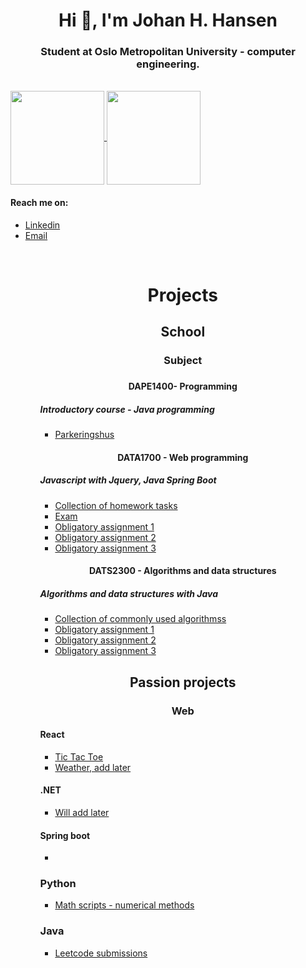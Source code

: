 <h1 align="center">Hi 👋, I'm Johan H. Hansen</h1>
<h3 align="center">Student at Oslo Metropolitan University - computer engineering.</h3> 
<br> 
<a href="https://github.com/Githansen/github-readme-stats">
  <img align="center" style="height: 150px;" src="https://github-readme-stats.anuraghazra1.vercel.app/api/top-langs/?username=Githansen&layout=compact&theme=material-palenight" />
</a>
    <a href="https://github.com/Githansen/github-readme-stats">
  <img align="center" style="height: 150px;" src="https://github-readme-stats.anuraghazra1.vercel.app/api?username=Githansen&show_icons=true&include_all_commits=true&theme=material-palenight" />
</a>
   
<h4> Reach me on:  </h4>
  <ul>
  <li><a href="https://www.linkedin.com/in/johan-hustoft-hansen-b42991228/" target="blank">Linkedin</a></li>
  <li> <a href = "mailto:johan.h.hansen@hotmail.com">Email</a>
  </li>
  <ul> <br>
  <h1 align="center">Projects</h1>
    <h2 align="center">School</h2>
    <h3 align="center">Subject<h3>
      <h4 align="center">DAPE1400- Programming</h4>
      <h5>Introductory course - Java programming</h5>
      <ul>
        <li>
          <a href="https://github.com/Githansen/Parkeringshus">Parkeringshus</a>
          <a href=""></a>
          <a href=""></a>
        </li>
      </ul>  
      <h4 align="center">DATA1700 - Web programming</h4>
      <h5>Javascript with Jquery, Java Spring Boot </h5>
      <ul>
        <li><a href="https://github.com/Githansen/WebProg2021">Collection of homework tasks </a> </li>
        <li><a href="https://github.com/Githansen/Eksamenwebprog2021">Exam </a> </li>
        <li><a href="https://github.com/Githansen/Oblig1webprog">Obligatory assignment 1 </a></li>
        <li><a href="https://github.com/Githansen/oblig_2_Webprog">Obligatory assignment 2</a></li>
        <li><a href="https://github.com/Githansen/oblig3_Webprog">Obligatory assignment 3</a></li>
      </ul>
      <h4 align="center">DATS2300 - Algorithms and data structures </h4>
      <h5>Algorithms and data structures with Java</h5>
      <ul>
        <li><a href="https://github.com/Githansen/Algoritmer_og_datastrukturer">Collection of commonly used algorithmss</a></li>
        <li><a href="">Obligatory assignment 1</a></li>
        <li><a href="">Obligatory assignment 2</a></li>
        <li><a href="">Obligatory assignment 3</a></li>
      </ul>
      <h2 align="center">Passion projects</h2>
      <h3 align="center">Web</h3>
      <h4>React</h4>
      <ul>
      <li><a href="https://github.com/Githansen/bondesjakk">Tic Tac Toe</a></li>
      <li><a href="">Weather, add later</a></li>
      </ul>
      <h4>.NET</h4>
      <ul>
      <li><a href="">Will add later</a></li>
      </ul>
      <h4>Spring boot</h4>
      <ul>
      <li><a href=""></a></li>
      </ul>
      <h3>Python</h3>
      <ul>
        <li><a href="https://github.com/Githansen/DAFE1000PYScripts">Math scripts - numerical methods</a></li>
      </ul>
      <h3>Java</h3>
      <ul>
      <li><a href="">Leetcode submissions</a></li>
      </ul>
